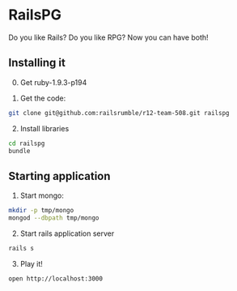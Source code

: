 # RailsPG

Do you like Rails? Do you like RPG? Now you can have both!

## Installing it

0. Get ruby-1.9.3-p194

1. Get the code:

  ```bash
  git clone git@github.com:railsrumble/r12-team-508.git railspg
  ```

2. Install libraries

  ```bash
  cd railspg
  bundle
  ```

## Starting application

1. Start mongo:

  ```bash
  mkdir -p tmp/mongo
  mongod --dbpath tmp/mongo
  ```

2. Start rails application server

  ```bash
  rails s
  ```

3. Play it!

  ```bash
  open http://localhost:3000
  ```
